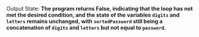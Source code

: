 Output State: **The program returns False, indicating that the loop has not met the desired condition, and the state of the variables `digits` and `letters` remains unchanged, with `sortedPassword` still being a concatenation of `digits` and `letters` but not equal to `password`.**